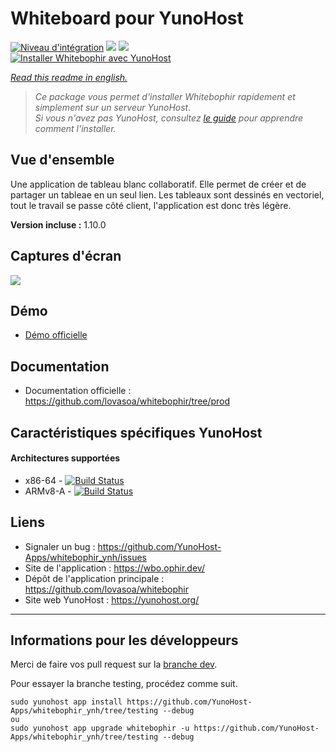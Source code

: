 # Whiteboard pour YunoHost

[![Niveau d'intégration](https://dash.yunohost.org/integration/whitebophir.svg)](https://dash.yunohost.org/appci/app/whitebophir) ![](https://ci-apps.yunohost.org/ci/badges/whitebophir.status.svg) ![](https://ci-apps.yunohost.org/ci/badges/whitebophir.maintain.svg)  
[![Installer Whitebophir avec YunoHost](https://install-app.yunohost.org/install-with-yunohost.png)](https://install-app.yunohost.org/?app=whitebophir)

*[Read this readme in english.](./README.md)* 

> *Ce package vous permet d'installer Whitebophir rapidement et simplement sur un serveur YunoHost.  
Si vous n'avez pas YunoHost, consultez [le guide](https://yunohost.org/#/install) pour apprendre comment l'installer.*

## Vue d'ensemble

Une application de tableau blanc collaboratif. Elle permet de créer et de partager un tableae en un seul lien. Les tableaux sont dessinés en vectoriel, tout le travail se passe côté client, l'application est donc très légère. 

**Version incluse :** 1.10.0

## Captures d'écran

![](https://user-images.githubusercontent.com/552629/59885574-06e02b80-93bc-11e9-9150-0670a1c5d4f3.png)

## Démo

* [Démo officielle](wbo.bophir.dev)

## Documentation

 * Documentation officielle : https://github.com/lovasoa/whitebophir/tree/prod

## Caractéristiques spécifiques YunoHost
#### Architectures supportées

* x86-64 - [![Build Status](https://ci-apps.yunohost.org/ci/logs/whitebophir%20%28Apps%29.svg)](https://ci-apps.yunohost.org/ci/apps/whitebophir/)
* ARMv8-A - [![Build Status](https://ci-apps-arm.yunohost.org/ci/logs/whitebophir%20%28Apps%29.svg)](https://ci-apps-arm.yunohost.org/ci/apps/whitebophir/)

## Liens

 * Signaler un bug : https://github.com/YunoHost-Apps/whitebophir_ynh/issues
 * Site de l'application : https://wbo.ophir.dev/
 * Dépôt de l'application principale : https://github.com/lovasoa/whitebophir
 * Site web YunoHost : https://yunohost.org/

---

## Informations pour les développeurs

Merci de faire vos pull request sur la [branche dev](https://github.com/YunoHost-Apps/whitebophir_ynh/tree/testing).

Pour essayer la branche testing, procédez comme suit.
```
sudo yunohost app install https://github.com/YunoHost-Apps/whitebophir_ynh/tree/testing --debug
ou
sudo yunohost app upgrade whitebophir -u https://github.com/YunoHost-Apps/whitebophir_ynh/tree/testing --debug
```
